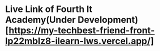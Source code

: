 # Live Link of Fourth It Academy(Under Development)[https://my-techbest-friend-front-lp22mblz8-ilearn-lws.vercel.app/]